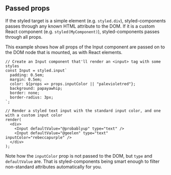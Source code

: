 ## Passed props

If the styled target is a simple element (e.g. `styled.div`), styled-components passes through any known HTML attribute to the DOM. If it is a custom React component (e.g. `styled(MyComponent)`), styled-components passes through all props.

This example shows how all props of the Input component are passed on to the
DOM node that is mounted, as with React elements.

```react
// Create an Input component that'll render an <input> tag with some styles
const Input = styled.input`
  padding: 0.5em;
  margin: 0.5em;
  color: ${props => props.inputColor || "palevioletred"};
  background: papayawhip;
  border: none;
  border-radius: 3px;
`;

// Render a styled text input with the standard input color, and one with a custom input color
render(
  <div>
    <Input defaultValue="@probablyup" type="text" />
    <Input defaultValue="@geelen" type="text" inputColor="rebeccapurple" />
  </div>
);
```

Note how the `inputColor` prop is not passed to the DOM, but `type` and `defaultValue` are. That is styled-components being smart enough to filter non-standard attributes automatically for you.
